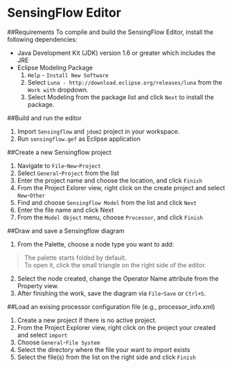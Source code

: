# SensingFlow Editor

##Requirements
To compile and build the SensingFlow Editor, install the following dependencies:
* Java Development Kit (JDK) version 1.6 or greater which includes the JRE
* Eclipse Modeling Package
  1. ``Help`` - ``Install New Software``
  2. Select ``Luna - http://download.eclipse.org/releases/luna`` from the ``Work with`` dropdown.
  3. Select Modeling from the package list and click ``Next`` to install the package.

##Build and run the editor
1. Import ``Sensingflow`` and ``jdom2`` project in your workspace.
2. Run ``sensingflow.gef`` as Eclipse application

##Create a new Sensingflow project
1. Navigate to ``File``-``New``-``Project``
2. Select ``General``-``Project`` from the list
3. Enter the project name and choose the location, and click ``Finish``
4. From the Project Exlorer view, right click on the create project and select ``New``-``Other``
5. Find and choose ``Sensingflow Model`` from the list and click ``Next``
6. Enter the file name and click Next
7. From the ``Model Object`` menu, choose ``Processor``, and click ``Finish``

##Draw and save a Sensingflow diagram
1. From the Palette, choose a node type you want to add:
>The palette starts folded by default.  
>To open it, click the small triangle on the right side of the editor.

2. Select the node created, change the Operator Name attribute from the Property view. 
3. After finishing the work, save the diagram via ``File``-``Save`` or ``Ctrl+S``.

##Load an exising processor configuration file (e.g., processor_info.xml)
1. Create a new project if there is no active project.
2. From the Project Explorer view, right click on the project your created and select ``import``
3. Choose ``General``-``File System``
4. Select the directory where the file your want to import exists
5. Select the file(s) from the list on the right side and click ``Finish``

